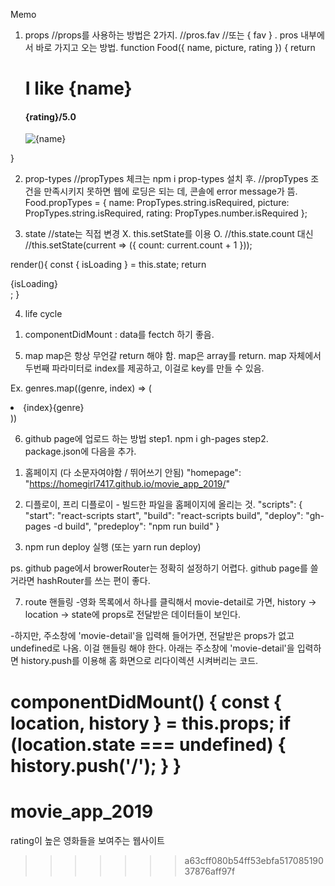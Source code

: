 Memo

1. props
//props를 사용하는 방법은 2가지.
//pros.fav 
//또는 { fav } . pros 내부에서 바로 가지고 오는 방법.
function Food({ name, picture, rating }) {
  return <div>
    <h1>I like {name}</h1>
    <h4>{rating}/5.0</h4>
    <img src={picture} alt={name}></img>
  </div>
}

2. prop-types
//propTypes 체크는 npm i prop-types 설치 후.
//propTypes 조건을 만족시키지 못하면 웹에 로딩은 되는 데, 콘솔에 error message가 뜸.
Food.propTypes = {
  name: PropTypes.string.isRequired,
  picture: PropTypes.string.isRequired, 
  rating: PropTypes.number.isRequired
};

3. state
  //state는 직접 변경 X. this.setState를 이용 O.
  //this.state.count 대신 
  //this.setState(current => ({ count: current.count + 1 }));

  render(){
      const { isLoading } = this.state;
      return <div>{isLoading}</div>;
  }

  4. life cycle
  1) componentDidMount : data를 fectch 하기 좋음.

  5. map
  map은 항상 무언갈 return 해야 함.
  map은 array를 return.
  map 자체에서 두번째 파라미터로 index를 제공하고, 이걸로 key를 만들 수 있음. 

  Ex.
  genres.map((genre, index) => (
                    <li key={index} className="genres__genre">
                        {index}{genre}
                    </li>
                ))


6. github page에 업로드 하는 방법
step1. npm i gh-pages
step2. package.json에 다음을 추가.

1) 홈페이지 (다 소문자여야함 / 뛰어쓰기 안됨)
"homepage": "https://homegirl7417.github.io/movie_app_2019/"

2) 디플로이, 프리 디플로이 - 빌드한 파일을 홈페이지에 올리는 것.
"scripts": {
    "start": "react-scripts start",
    "build": "react-scripts build",
    "deploy": "gh-pages -d build",
    "predeploy": "npm run build"
}

3) npm run deploy 실행 (또는 yarn run deploy)

ps. github page에서 browerRouter는 정확히 설정하기 어렵다. github page를 쓸거라면 hashRouter를 쓰는 편이 좋다.

7. route 핸들링
-영화 목록에서 하나를 클릭해서 movie-detail로 가면,
history -> location -> state에 props로 전달받은 데이터들이 보인다.

-하지만, 주소창에 'movie-detail'을 입력해 들어가면, 전달받은 props가 없고 undefined로 나옴.
이걸 핸들링 해야 한다.
아래는 주소창에 'movie-detail'을 입력하면 history.push를 이용해 홈 화면으로 리다이렉션 시켜버리는 코드.

componentDidMount() {
        const { location, history } = this.props;
        if (location.state === undefined) {
            history.push('/');
        }
}
=======
# movie_app_2019
rating이 높은 영화들을 보여주는 웹사이트
>>>>>>> a63cff080b54ff53ebfa51708519037876aff97f
